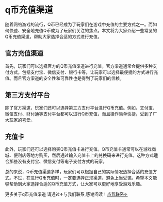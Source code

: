 # q币充值渠道

随着网络游戏的流行，Q币已经成为了玩家们在游戏中充值的主要方式之一。而如何快速、安全地充值Q币成为了玩家们关注的焦点。本文将为大家介绍一些常见的Q币充值渠道，帮助大家选择合适的方式进行充值。

## 官方充值渠道

首先，玩家们可以选择官方的Q币充值渠道进行充值。官方渠道通常会提供多种支付方式，包括支付宝、微信支付、银行卡等，让玩家可以选择最便捷的方式进行充值。而且官方渠道的安全性和可靠性也是得到了玩家们的信赖。

## 第三方支付平台

除了官方渠道，玩家们还可以选择第三方支付平台进行Q币充值。例如，支付宝、微信支付、财付通等支付平台都可以进行Q币充值，而且操作简单快捷，受到了广大玩家的喜爱。

## 充值卡

此外，玩家们还可以选择购买Q币充值卡进行充值。Q币充值卡通常可以在游戏商城、便利店等地方购买，然后通过输入充值卡上的兑换码来进行充值。这种方式适合那些没有支付宝、微信支付等电子支付方式的玩家。

总的来说，Q币充值渠道多样，玩家们可以根据自己的实际情况选择合适的充值方式。不过，在进行Q币充值时，一定要选择正规渠道，避免上当受骗。希望本文能够帮助到大家选择合适的Q币充值方式，让大家可以更好地享受游戏乐趣。

更多关于q币充值渠道 请通过✈与我们联系,感谢阅读！[点我联系✈](https://home.k02.cc)